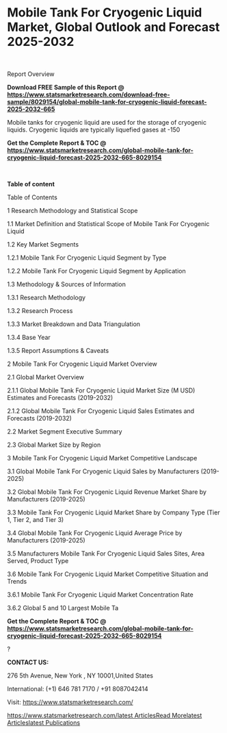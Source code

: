 <h1>Mobile Tank For Cryogenic Liquid Market, Global Outlook and Forecast 2025-2032</h1><br/><p>Report Overview</p>
 
 
 
 <p><strong>Download FREE Sample of this Report @ <a href="https://www.statsmarketresearch.com/download-free-sample/8029154/global-mobile-tank-for-cryogenic-liquid-forecast-2025-2032-665">https://www.statsmarketresearch.com/download-free-sample/8029154/global-mobile-tank-for-cryogenic-liquid-forecast-2025-2032-665</a></strong></p>
 
 
 
 <p>Mobile tanks for cryogenic liquid are used for the storage of cryogenic liquids. Cryogenic liquids are typically liquefied gases at -150</p>
 
 
 
 <div><b>Get the Complete Report & TOC @ <a href="https://www.statsmarketresearch.com/global-mobile-tank-for-cryogenic-liquid-forecast-2025-2032-665-8029154">https://www.statsmarketresearch.com/global-mobile-tank-for-cryogenic-liquid-forecast-2025-2032-665-8029154</a></b></div>
 
 
 
 <p><br />
 
 <b>Table of content</b></p>
 
 
 
 <p>Table of Contents<br />
 
 1 Research Methodology and Statistical Scope<br />
 
 1.1 Market Definition and Statistical Scope of Mobile Tank For Cryogenic Liquid<br />
 
 1.2 Key Market Segments<br />
 
 1.2.1 Mobile Tank For Cryogenic Liquid Segment by Type<br />
 
 1.2.2 Mobile Tank For Cryogenic Liquid Segment by Application<br />
 
 1.3 Methodology & Sources of Information<br />
 
 1.3.1 Research Methodology<br />
 
 1.3.2 Research Process<br />
 
 1.3.3 Market Breakdown and Data Triangulation<br />
 
 1.3.4 Base Year<br />
 
 1.3.5 Report Assumptions & Caveats<br />
 
 2 Mobile Tank For Cryogenic Liquid Market Overview<br />
 
 2.1 Global Market Overview<br />
 
 2.1.1 Global Mobile Tank For Cryogenic Liquid Market Size (M USD) Estimates and Forecasts (2019-2032)<br />
 
 2.1.2 Global Mobile Tank For Cryogenic Liquid Sales Estimates and Forecasts (2019-2032)<br />
 
 2.2 Market Segment Executive Summary<br />
 
 2.3 Global Market Size by Region<br />
 
 3 Mobile Tank For Cryogenic Liquid Market Competitive Landscape<br />
 
 3.1 Global Mobile Tank For Cryogenic Liquid Sales by Manufacturers (2019-2025)<br />
 
 3.2 Global Mobile Tank For Cryogenic Liquid Revenue Market Share by Manufacturers (2019-2025)<br />
 
 3.3 Mobile Tank For Cryogenic Liquid Market Share by Company Type (Tier 1, Tier 2, and Tier 3)<br />
 
 3.4 Global Mobile Tank For Cryogenic Liquid Average Price by Manufacturers (2019-2025)<br />
 
 3.5 Manufacturers Mobile Tank For Cryogenic Liquid Sales Sites, Area Served, Product Type<br />
 
 3.6 Mobile Tank For Cryogenic Liquid Market Competitive Situation and Trends<br />
 
 3.6.1 Mobile Tank For Cryogenic Liquid Market Concentration Rate<br />
 
 3.6.2 Global 5 and 10 Largest Mobile Ta</p>
 
 
 
 <div><b>Get the Complete Report & TOC @ <a href="https://www.statsmarketresearch.com/global-mobile-tank-for-cryogenic-liquid-forecast-2025-2032-665-8029154">https://www.statsmarketresearch.com/global-mobile-tank-for-cryogenic-liquid-forecast-2025-2032-665-8029154</a></b></div>
 
 
 
 <p>? </p>
 
 
 
 <p><b>CONTACT US:</b><br />
 
 276 5th Avenue, New York , NY 10001,United States<br />
 
 International: (+1) 646 781 7170 / +91 8087042414<br />
 
 Visit: <a href="https://www.statsmarketresearch.com/">https://www.statsmarketresearch.com/</a><br />
 
 <a href="https://gyeongbokgung.com">https://www.statsmarketresearch.com/</a><a href="https://hallyeomaritime.com">latest Articles</a><a href="https://jingwansa.com">Read More</a><a href="https://nguoiviet.jp/">latest Articles</a><a href="https://www.intelmarketresearch.com/">latest Publications</a></p>